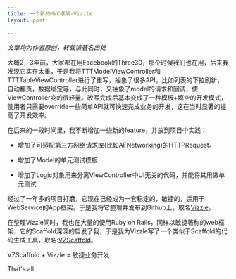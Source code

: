```yaml
---
title: 一个新的MVC框架-Vizzle
layout: post

---
```


<em>文章均为作者原创，转载请著名出处</em>

大概2，3年前，大家都在用Facebook的Three30，那个时候我们也在用，后来我发现它实在太重，于是我将TTTModelViewController和TTTTableViewController进行了重写，抽象了很多API，比如列表的下拉刷新，自动翻页，数据绑定等，与此同时，又抽象了model的请求和回调，使ViewController变的很轻量。改写完成后基本变成了一种模板+填空的开发模式，使用者只需要override一些简单API就可快速完成业务的开发，这在当时显著的提高了开发效率。

在后来的一段时间里，我不断增加一些新的feature，并放到项目中实践：

- 增加了可适配第三方网络请求库(比如AFNetworking)的HTTPRequest。

- 增加了Model的单元测试模板

- 增加了Logic对象用来分离ViewController中UI无关的代码，并能将其用做单元测试

经过了一年多的项目打磨，它现在已经成为一套稳定的，敏捷的，适用于WebService的App框架。于是我将它整理并发布到Github上，取名[Vizzle](https://github.com/Vizzle/Vizzle)。

在整理Vizzle同时，我也在大量的使用Ruby on Rails，同样以敏捷著称的web框架，它的Scaffold深深的启发了我，于是我为Vizzle写了一个类似于Scaffold的代码生成工具，取名:[VZScaffold](https://github.com/akaDealloc/VZScaffold)。

VZScaffold + Vizzle = 敏捷业务开发

That's all

